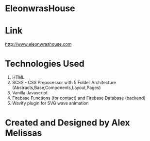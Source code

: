 # EleonwrasHouse

# Link 
http://www.eleonwrashouse.com

# Technologies Used

1. HTML
2. SCSS - CSS Prepocessor with 5 Folder Architecture (Abstracts,Base,Components,Layout,Pages)
3. Vanilla Javascript
4. Firebase Functions (for contact) and Firebase Database (backend)
5. Wavify plugin for SVG wave animation

# Created and Designed by Alex Melissas
